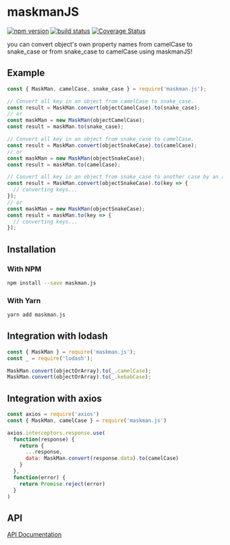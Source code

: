 # maskmanJS

[![npm version](https://img.shields.io/npm/v/maskman.js.svg?style=flat-square)](https://www.npmjs.org/package/maskman.js)
[![build status](https://travis-ci.com/davidatcluedit/maskmanjs.svg?branch=master)](https://travis-ci.org/davidatcluedit/maskmanjs)
[![Coverage Status](https://coveralls.io/repos/github/davidatcluedit/maskmanjs/badge.svg?branch=master)](https://coveralls.io/github/davidatcluedit/maskmanjs?branch=master)

you can convert object's own property names from camelCase to snake_case or from snake_case to camelCase using maskmanJS!

## Example

```js
const { MaskMan, camelCase, snake_case } = require('maskman.js');

// Convert all key in an object from camelCase to snake_case.
const result = MaskMan.convert(objectCamelCase).to(snake_case);
// or
const maskMan = new MaskMan(objectCamelCase);
const result = maskMan.to(snake_case);

// Convert all key in an object from snake_case to camelCase.
const result = MaskMan.convert(objectSnakeCase).to(camelCase);
// or
const maskMan = new MaskMan(objectSnakeCase);
const result = maskMan.to(camelCase);

// Convert all key in an object from snake_case to another case by an anomymous function.
const result = MaskMan.convert(objectSnakeCase).to(key => {
  // converting keys...
});
// or
const maskMan = new MaskMan(objectSnakeCase);
const result = maskMan.to(key => {
  // converting keys...
});
```

## Installation

### With NPM

```bash
npm install --save maskman.js
```

### With Yarn

```bash
yarn add maskman.js
```

## Integration with lodash

```js
const { MaskMan } = require('maskman.js');
const _ = require('lodash');

MaskMan.convert(objectOrArray).to(_.camelCase);
MaskMan.convert(objectOrArray).to(_.kebabCase);
```

## Integration with axios

```js
const axios = require('axios')
const { MaskMan, camelCase } = require('maskman.js')

axios.interceptors.response.use(
  function(response) {
    return {
      ...response,
      data: MaskMan.convert(response.data).to(camelCase)
    }
  },
  function(error) {
    return Promise.reject(error)
  }
)
```

## API

[API Documentation](https://github.com/davidatcluedit/maskmanjs/blob/master/API.md)
